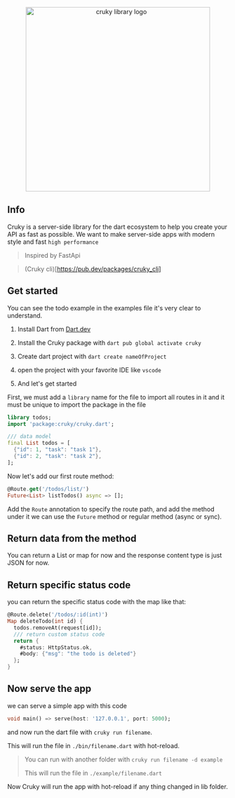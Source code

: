 <p align="center">
  <img src="https://raw.githubusercontent.com/seifalmotaz/cruky/main/assets/logo/logo_transparent.png" alt="cruky library logo" width="420" height="420" \>
</p>

## Info

Cruky is a server-side library for the dart ecosystem to help you create your API as fast as possible. We want to make server-side apps with modern style and fast `high performance`

> Inspired by FastApi

> (Cruky cli)[https://pub.dev/packages/cruky_cli]

## Get started

You can see the todo example in the examples file it's very clear to understand.

1. Install Dart from [Dart.dev](https://dart.dev/)

2. Install the Cruky package with `dart pub global activate cruky`

3. Create dart project with  `dart create nameOfProject`

4. open the project with your favorite IDE like  `vscode`

5. And let's get started

First, we must add a `library` name for the file to import all routes in it and it must be unique to import the package in the file

```dart
library todos;
import 'package:cruky/cruky.dart';

/// data model
final List todos = [
  {"id": 1, "task": "task 1"},
  {"id": 2, "task": "task 2"},
];
```

Now let's add our first route method:

```dart
@Route.get('/todos/list/')
Future<List> listTodos() async => [];
```

Add the `Route` annotation to specify the route path, and add the method under it we can use the `Future` method or regular method (async or sync).

## Return data from the method

You can return a List or map for now and the response content type is just JSON for now.

## Return specific status code

you can return the specific status code with the map like that:

```dart
@Route.delete('/todos/:id(int)')
Map deleteTodo(int id) {
  todos.removeAt(request[id]);
  /// return custom status code
  return {
    #status: HttpStatus.ok,
    #body: {"msg": "the todo is deleted"}
  };
}
```

## Now serve the app

we can serve a simple app with this code

```dart
void main() => serve(host: '127.0.0.1', port: 5000);
```

and now run the dart file with `cruky run filename`.

This will run the file in `./bin/filename.dart` with hot-reload.

> You can run with another folder with `cruky run filename -d example`
> 
> This will run the file in `./example/filename.dart`

Now Cruky will run the app with hot-reload if any thing changed in lib folder.
